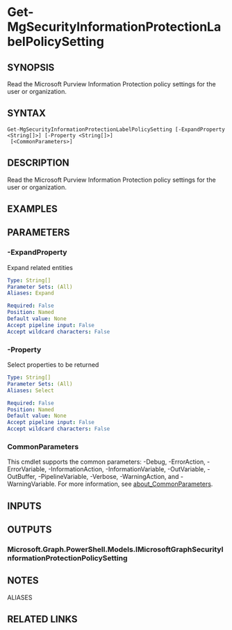 ﻿---
external help file: Microsoft.Graph.Security-help.xml
Module Name: Microsoft.Graph.Security
online version: https://docs.microsoft.com/en-us/powershell/module/microsoft.graph.security/get-mgsecurityinformationprotectionlabelpolicysetting
schema: 2.0.0
---

# Get-MgSecurityInformationProtectionLabelPolicySetting

## SYNOPSIS
Read the Microsoft Purview Information Protection policy settings for the user or organization.

## SYNTAX

```
Get-MgSecurityInformationProtectionLabelPolicySetting [-ExpandProperty <String[]>] [-Property <String[]>]
 [<CommonParameters>]
```

## DESCRIPTION
Read the Microsoft Purview Information Protection policy settings for the user or organization.

## EXAMPLES

## PARAMETERS

### -ExpandProperty
Expand related entities

```yaml
Type: String[]
Parameter Sets: (All)
Aliases: Expand

Required: False
Position: Named
Default value: None
Accept pipeline input: False
Accept wildcard characters: False
```

### -Property
Select properties to be returned

```yaml
Type: String[]
Parameter Sets: (All)
Aliases: Select

Required: False
Position: Named
Default value: None
Accept pipeline input: False
Accept wildcard characters: False
```

### CommonParameters
This cmdlet supports the common parameters: -Debug, -ErrorAction, -ErrorVariable, -InformationAction, -InformationVariable, -OutVariable, -OutBuffer, -PipelineVariable, -Verbose, -WarningAction, and -WarningVariable. For more information, see [about_CommonParameters](http://go.microsoft.com/fwlink/?LinkID=113216).

## INPUTS

## OUTPUTS

### Microsoft.Graph.PowerShell.Models.IMicrosoftGraphSecurityInformationProtectionPolicySetting
## NOTES

ALIASES

## RELATED LINKS
